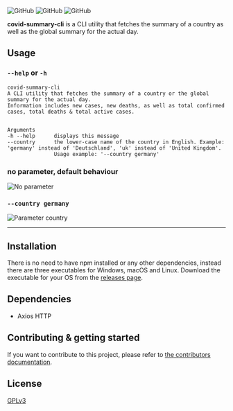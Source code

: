 ![GitHub](https://img.shields.io/github/license/MatrixEternal/covid-summary-cli?style=flat-square)
![GitHub](https://img.shields.io/github/v/release/MatrixEternal/covid-summary-cli?style=flat-square)
![GitHub](https://img.shields.io/github/last-commit/MatrixEternal/covid-summary-cli/main?style=flat-square)

**covid-summary-cli** is a CLI utility that fetches the summary of a country as well as the global summary for the actual day.

## Usage

### ```--help``` or ```-h```
```
covid-summary-cli
A CLI utility that fetches the summary of a country or the global summary for the actual day.
Information includes new cases, new deaths, as well as total confirmed cases, total deaths & total active cases.


Arguments
-h --help      displays this message
--country      the lower-case name of the country in English. Example: 'germany' instead of 'Deutschland', 'uk' instead of 'United Kingdom'.
               Usage example: '--country germany'
```

### no parameter, default behaviour
<img src="https://github.com/MatrixEternal/covid-summary-cli/blob/main/docs/assets/no_parameter.png" alt="No parameter">

### ```--country germany```
<img src="https://github.com/MatrixEternal/covid-summary-cli/blob/main/docs/assets/parameter_country.png" alt="Parameter country">

---

## Installation

There is no need to have npm installed or any other dependencies, instead there are three executables for Windows, macOS and Linux.
Download the executable for your OS from the [releases page](https://github.com/MatrixEternal/covid-cases-cli/releases).

## Dependencies

- Axios HTTP

## Contributing & getting started

If you want to contribute to this project, please refer to [the contributors documentation](docs/CONTRIBUTORS.md).

## License

[GPLv3](LICENSE)
